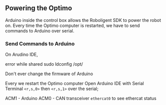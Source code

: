 ## Powering the Optimo
Arduino inside the control box allows the Roboligent SDK to power the robot on.
Every time the Optimo computer is restarted, we have to send commands to Arduino over serial.

### Send Commands to Arduino
On Arudino IDE, 



error while shared
sudo ldconfig /opt/

Don't ever change the firmware of Arduino


Every we restart the Optimo computer
Open Arduino IDE with Serial  Terminal
`<r,s,0>` then `<r,s,1>` over the serial;

ACM1 - Arduino
ACM0 - CAN transceiver
`ethercat0` to see ethercat status